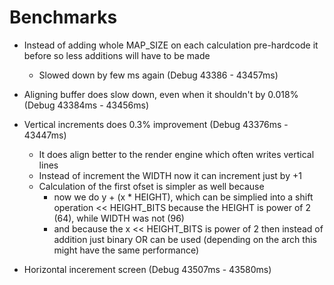 # Benchmarks


- Instead of adding whole MAP_SIZE on each calculation pre-hardcode it before so less additions will have to be made
  - Slowed down by few ms again (Debug 43386 - 43457ms) 

- Aligning buffer does slow down, even when it shouldn't by 0.018% (Debug 43384ms - 43456ms) 

- Vertical increments does 0.3% improvement (Debug 43376ms - 43447ms)
  - It does align better to the render engine which often writes vertical lines
  - Instead of increment the WIDTH now it can increment just by +1
  - Calculation of the first ofset is simpler as well because 
    - now we do y + (x * HEIGHT), which can be simplied into a shift operation << HEIGHT_BITS because the HEIGHT is power of 2 (64), while WIDTH was not (96)
    - and because the x << HEIGHT_BITS is power of 2 then instead of addition just binary OR can be used (depending on the arch this might have the same performance)
    
- Horizontal incerement screen (Debug 43507ms - 43580ms)
 